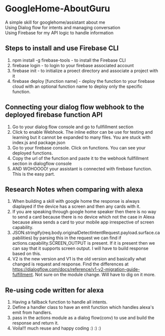 # GoogleHome-AboutGuru
A simple skill for googlehome/assistant about me  
Using Dialog flow for intents and managing conversation  
Using Firebase for my API logic to handle information  

## Steps to install and use Firebase CLI  
1) npm install -g firebase-tools - to install the Firebase CLI  
2) firebase login - to login to your firebase associated account  
3) firebase init - to initialize a proect directory and associate a project with it 
4) firebase deploy [function name] - deploy the function to your firebase cloud with an optional function name to deploy only the specific function.  

## Connecting your dialog flow webhook to the deployed firebase function API  
1) Go to your dialog flow console and go to fullfillment section   
2) Click to enable Webhook. The inline editor can be use for testing and learning but it cannot be expanded to many files. You are stuck with index.js and package.json    
3) Go to your firebase console. Click on functions. You can see your deployed functions. 
4) Copy the url of the function and paste it to the webhook fullfillment section in dialogflow console  
5) AND WOHOOOO! your assistant is connected with firebase function. This is the easy part.  
  
## Research Notes when comparing with alexa  
1) When building a skill with google home the response is always diaplayed if the device has a screen and then any cards with it. 
2) If you are speaking through google home speaker then there is no way to send a card because there is no device which not the case in Alexa because alexa sends a card to your mobile app irrespective of screen capability.  
3) JSON.stringify(req.body.originalDetectIntentRequest.payload.surface.capabilities) by parsing this in the request we can find if actions.capability.SCREEN_OUTPUT is present. If it is present then we can say that it supports screen output. I will have to build response based on this.  
4) V2 is the new version and V1 is the old version and basically what changed is request and response. Find the differences at https://dialogflow.com/docs/reference/v1-v2-migration-guide-fulfillment. Not sure on the module change. Will have to dig on it more.   

## Re-using code written for alexa  
1) Having a fallback function to handle all intents.  
2) Define a handler class to have an emit function which handles alexa's emit from handlers.  
3) pass in the actions module as a dialog flow(conv) to use and build the response and return it.  
4) Voila!!! much reuse and happy coding :) :) :)  